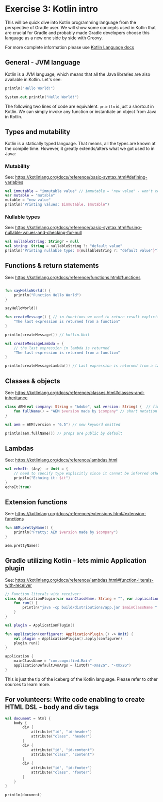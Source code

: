 # Exercise 3: Kotlin intro

This will be quick dive into Kotlin programming language from the perspective of Gradle user. We will show some concepts used in Kotlin that are crucial for Gradle and probably made Gradle developers choose this language as a new one side by side with Groovy.

For more complete information please use [Kotlin Language docs](https://kotlinlang.org/docs/reference/) 

## General - JVM language

Kotlin is a JVM language, which means that all the Java libraries are also available in Kotlin. Let's see:

```kotlin
println("Hello World!")

System.out.println("Hello World!")
``` 

The following two lines of code are equivalent. `println` is just a shortcut in Kotlin. We can simply invoke any function or instantiate an object from Java in Kotlin.

## Types and mutability

Kotlin is a statically typed language. That means, all the types are known at the compile time. However, it greatly extends/alters what we got used to in Java:

### Mutability

See: https://kotlinlang.org/docs/reference/basic-syntax.html#defining-variables

```kotlin
val immutable = "immutable value" // immutable = "new value" - won't compile
var mutable = "mutable"
mutable = "new value"
println("Printing values: $immutable, $mutable")
```

### Nullable types

See: https://kotlinlang.org/docs/reference/basic-syntax.html#using-nullable-values-and-checking-for-null

```kotlin
val nullableString: String? = null
val string: String = nullableString ?: "default value"
println("Printing nullable type: ${nullableString ?: "default value"}")
```

## Functions & return statements
See: https://kotlinlang.org/docs/reference/functions.html#functions

```kotlin

fun sayHelloWorld() {
    println("Function Hello World")
}

sayHelloWorld()

fun createMessage() { // in functions we need to return result explicitly
    "The last expression is returned from a function"
}

println(createMessage()) // kotlin.Unit

val createMessageLambda = {
    // the last expression in lambda is returned
    "The last expression is returned from a function"
}

println(createMessageLambda()) // Last expression is returned from a lambda
```

## Classes & objects

See: https://kotlinlang.org/docs/reference/classes.html#classes-and-inheritance

```kotlin
class AEM(val company: String = "Adobe", val version: String) {  // final by default
    fun fullName() = "AEM $version made by $company" // short notation -> return type inferred
}

val aem = AEM(version = "6.5") // new keyword omitted

println(aem.fullName()) // props are public by default
```

## Lambdas

See: https://kotlinlang.org/docs/reference/lambdas.html

```kotlin
val echoIt: (Any) -> Unit = {
    // need to specify type explicitly since it cannot be inferred otherwise
    println("Echoing it: $it")
}
echoIt(true)
```

## Extension functions

See: https://kotlinlang.org/docs/reference/extensions.html#extension-functions

```kotlin
fun AEM.prettyName() {
    println("Pretty: AEM $version made by $company")
}

aem.prettyName()
```

## Gradle utilizing Kotlin - lets mimic Application plugin

See: https://kotlinlang.org/docs/reference/lambdas.html#function-literals-with-receiver

```kotlin
// Function literals with receiver: 
class ApplicationPlugin(var mainClassName: String = "", var applicationDefaultJvmArgs: List<String> = listOf()) {
    fun run() {
        println("java -cp build/distributions/app.jar $mainClassName " + applicationDefaultJvmArgs.joinToString(" "))
    }
}

val plugin = ApplicationPlugin()

fun application(configurer: ApplicationPlugin.() -> Unit) {
    val plugin = ApplicationPlugin().apply(configurer)
    plugin.run()
}

application {
    mainClassName = "com.cognified.Main"
    applicationDefaultJvmArgs = listOf("-Xms2G", "-Xmx2G")
}
```

This is just the tip of the iceberg of the Kotlin language. Please refer to other sources to learn more.

## For volunteers: Write code enabling to create HTML DSL - body and div tags

```kotlin
val document = html {
    body {
        div {
            attribute("id", "id-header")
            attribute("class", "header")
        }
        div {
            attribute("id", "id-content")
            attribute("class", "content")
        }
        div {
            attribute("id", "id-footer")
            attribute("class", "footer")
        }
    }
}

println(document)
```


